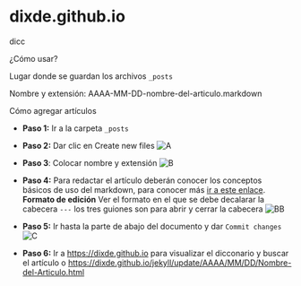 # dixde.github.io
dicc

¿Cómo usar?

Lugar donde se guardan los archivos `_posts` 

Nombre y extensión:
AAAA-MM-DD-nombre-del-articulo.markdown

Cómo agregar artículos  
* **Paso 1:** Ir a la carpeta `_posts` 
* **Paso 2:** Dar clic en Create new files
![A](https://dixde.github.io/css/aa.PNG)
* **Paso 3**: Colocar nombre y extensión
![B](https://dixde.github.io/css/cc.PNG)
* **Paso 4:** Para redactar el artículo deberán conocer los conceptos básicos de uso del markdown, para conocer más [ir a este enlace](http://joedicastro.com/pages/markdown.html). 
**Formato de edición** Ver el formato en el que se debe decalarar la cabecera `---` los tres guiones son para abrir y cerrar la cabecera ![BB](https://dixde.github.io/css/aaa.PNG)

* **Paso 5:** Ir hasta la parte de abajo del documento y dar `Commit changes`
![C](https://dixde.github.io/css/bb.PNG)
* **Paso 6:** Ir a https://dixde.github.io para visualizar el dicconario y buscar el artículo o https://dixde.github.io/jekyll/update/AAAA/MM/DD/Nombre-del-Articulo.html

